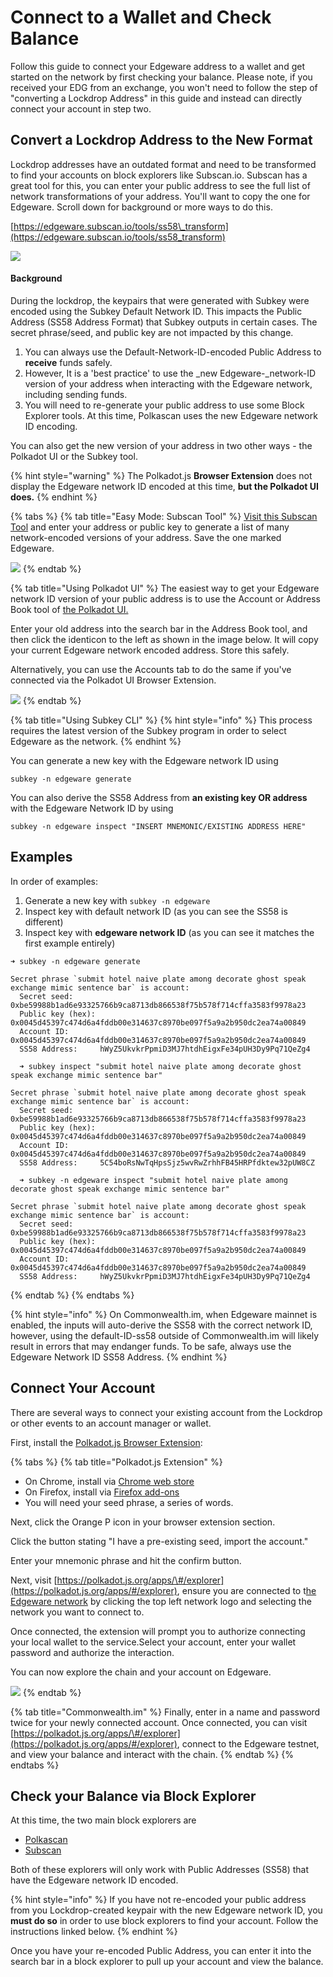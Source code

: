 # Connect to a Wallet and Check Balance

Follow this guide to connect your Edgeware address to a wallet and get started on the network by first checking your balance. Please note, if you received your EDG from an exchange, you won't need to follow the step of "converting a Lockdrop Address" in this guide and instead can directly connect your account in step two.

## Convert a Lockdrop Address to the New Format

Lockdrop addresses have an outdated format and need to be transformed to find your accounts on block explorers like Subscan.io. Subscan has a great tool for this, you can enter your public address to see the full list of network transformations of your address. You'll want to copy the one for Edgeware. Scroll down for background or more ways to do this.

[https://edgeware.subscan.io/tools/ss58\_transform](https://edgeware.subscan.io/tools/ss58_transform)

![](../.gitbook/assets/screen-shot-2020-07-22-at-5.47.26-pm%20%281%29%20%281%29.png)

#### Background

During the lockdrop, the keypairs that were generated with Subkey were encoded using the Subkey Default Network ID. This impacts the Public Address \(SS58 Address Format\) that Subkey outputs in certain cases. The secret phrase/seed, and public key are not impacted by this change.

1. You can always use the Default-Network-ID-encoded Public Address to **receive** funds safely.
2. However, It is a 'best practice' to use the \_new Edgeware-\_network-ID version of your address when interacting with the Edgeware network, including sending funds.
3. You will need to re-generate your public address to use some Block Explorer tools. At this time, Polkascan uses the new Edgeware network ID encoding. 

You can also get the new version of your address in two other ways - the Polkadot UI or the Subkey tool.

{% hint style="warning" %}
The Polkadot.js **Browser Extension** does not display the Edgeware network ID encoded at this time, **but the Polkadot UI does.**
{% endhint %}

{% tabs %}
{% tab title="Easy Mode: Subscan Tool" %}
[Visit this Subscan Tool](https://edgeware.subscan.io/tools/ss58_transform) and enter your address or public key to generate a list of many network-encoded versions of your address. Save the one marked Edgeware.

![](../.gitbook/assets/image%20%2812%29%20%281%29%20%281%29.png)
{% endtab %}

{% tab title="Using Polkadot UI" %}
The easiest way to get your Edgeware network ID version of your public address is to use the Account or Address Book tool of [the Polkadot UI. ](https://polkadot.js.org/apps/#/explorer)

Enter your old address into the search bar in the Address Book tool, and then click the identicon to the left as shown in the image below. It will copy your current Edgeware network encoded address. Store this safely.

Alternatively, you can use the Accounts tab to do the same if you've connected via the Polkadot UI Browser Extension.

![](../.gitbook/assets/screen-shot-2020-03-06-at-3.25.07-pm%20%281%29%20%281%29.png)
{% endtab %}

{% tab title="Using Subkey CLI" %}
{% hint style="info" %}
This process requires the latest version of the Subkey program in order to select Edgeware as the network.
{% endhint %}

You can generate a new key with the Edgeware network ID using

```text
subkey -n edgeware generate
```

You can also derive the SS58 Address from **an existing key OR address** with the Edgeware Network ID by using

```text
subkey -n edgeware inspect "INSERT MNEMONIC/EXISTING ADDRESS HERE"
```

## Examples

In order of examples:

1. Generate a new key with `subkey -n edgeware`
2. Inspect key with default network ID \(as you can see the SS58 is different\)
3. Inspect key with **edgeware network ID** \(as you can see it matches the first example entirely\)

```text
➜ subkey -n edgeware generate

Secret phrase `submit hotel naive plate among decorate ghost speak exchange mimic sentence bar` is account:
  Secret seed:      0xbe59988b1ad6e93325766b9ca8713db866538f75b578f714cffa3583f9978a23
  Public key (hex): 0x0045d45397c474d6a4fddb00e314637c8970be097f5a9a2b950dc2ea74a00849
  Account ID:       0x0045d45397c474d6a4fddb00e314637c8970be097f5a9a2b950dc2ea74a00849
  SS58 Address:     hWyZ5UkvkrPpmiD3MJ7htdhEigxFe34pUH3Dy9Pq71QeZg4

  ➜ subkey inspect "submit hotel naive plate among decorate ghost speak exchange mimic sentence bar"

Secret phrase `submit hotel naive plate among decorate ghost speak exchange mimic sentence bar` is account:
  Secret seed:      0xbe59988b1ad6e93325766b9ca8713db866538f75b578f714cffa3583f9978a23
  Public key (hex): 0x0045d45397c474d6a4fddb00e314637c8970be097f5a9a2b950dc2ea74a00849
  Account ID:       0x0045d45397c474d6a4fddb00e314637c8970be097f5a9a2b950dc2ea74a00849
  SS58 Address:     5C54boRsNwTqHpsSjz5wvRwZrhhFB45HRPfdktew32pUW8CZ

  ➜ subkey -n edgeware inspect "submit hotel naive plate among decorate ghost speak exchange mimic sentence bar"

Secret phrase `submit hotel naive plate among decorate ghost speak exchange mimic sentence bar` is account:
  Secret seed:      0xbe59988b1ad6e93325766b9ca8713db866538f75b578f714cffa3583f9978a23
  Public key (hex): 0x0045d45397c474d6a4fddb00e314637c8970be097f5a9a2b950dc2ea74a00849
  Account ID:       0x0045d45397c474d6a4fddb00e314637c8970be097f5a9a2b950dc2ea74a00849
  SS58 Address:     hWyZ5UkvkrPpmiD3MJ7htdhEigxFe34pUH3Dy9Pq71QeZg4
```
{% endtab %}
{% endtabs %}

{% hint style="info" %}
On Commonwealth.im, when Edgeware mainnet is enabled, the inputs will auto-derive the SS58 with the correct network ID, however, using the default-ID-ss58 outside of Commonwealth.im will likely result in errors that may endanger funds. To be safe, always use the Edgeware Network ID SS58 Address.
{% endhint %}

## Connect Your Account

There are several ways to connect your existing account from the Lockdrop or other events to an account manager or wallet.

First, install the [Polkadot.js Browser Extension](https://github.com/polkadot-js/extension):

{% tabs %}
{% tab title="Polkadot.js Extension" %}
* On Chrome, install via [Chrome web store](https://chrome.google.com/webstore/detail/polkadot%7Bjs%7D-extension/mopnmbcafieddcagagdcbnhejhlodfdd)
* On Firefox, install via [Firefox add-ons](https://addons.mozilla.org/en-US/firefox/addon/polkadot-js-extension/) 
* You will need your seed phrase, a series of words.

Next, click the Orange P icon in your browser extension section.

Click the button stating "I have a pre-existing seed, import the account."

Enter your mnemonic phrase and hit the confirm button.

Next, visit [https://polkadot.js.org/apps/\#/explorer](https://polkadot.js.org/apps/#/explorer), ensure you are connected to t[he Edgeware network](https://github.com/hicommonwealth/edgeware-documentation/tree/17538a7582222618c79acf5151bd55ec9f372e91/docs/quickstart/networks.md) by clicking the top left network logo and selecting the network you want to connect to.

Once connected, the extension will prompt you to authorize connecting your local wallet to the service.Select your account, enter your wallet password and authorize the interaction.

You can now explore the chain and your account on Edgeware.

![](../.gitbook/assets/screen-shot-2020-02-10-at-3.03.43-am%20%281%29%20%281%29.png)
{% endtab %}

{% tab title="Commonwealth.im" %}
Finally, enter in a name and password twice for your newly connected account. Once connected, you can visit [https://polkadot.js.org/apps/\#/explorer](https://polkadot.js.org/apps/#/explorer), connect to the Edgeware testnet, and view your balance and interact with the chain.
{% endtab %}
{% endtabs %}

## Check your Balance via Block Explorer

At this time, the two main block explorers are

* [Polkascan](https://polkascan.io/pre/edgeware-berlin)
* [Subscan](https://edgeware.subscan.io/)

Both of these explorers will only work with Public Addresses \(SS58\) that have the Edgeware network ID encoded.

{% hint style="info" %}
If you have not re-encoded your public address from you Lockdrop-created keypair with the new Edgeware network ID, you **must do so** in order to use block explorers to find your account. Follow the instructions linked below.
{% endhint %}

Once you have your re-encoded Public Address, you can enter it into the search bar in a block explorer to pull up your account and view the balance.


